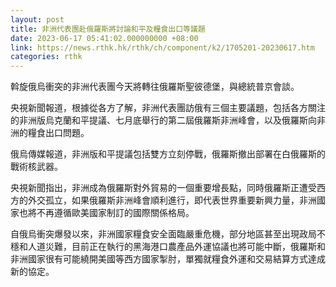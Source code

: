 ```yaml
---
layout: post
title: 非洲代表團赴俄羅斯將討論和平及糧食出口等議題
date: 2023-06-17 05:41:02.000000000 +08:00
link: https://news.rthk.hk/rthk/ch/component/k2/1705201-20230617.htm
categories: rthk
---
```


斡旋俄烏衝突的非洲代表團今天將轉往俄羅斯聖彼德堡，與總統普京會談。

央視新聞報道，根據從各方了解，非洲代表團訪俄有三個主要議題，包括各方關注的非洲版烏克蘭和平提議、七月底舉行的第二屆俄羅斯非洲峰會，以及俄羅斯向非洲的糧食出口問題。

俄烏傳媒報道，非洲版和平提議包括雙方立刻停戰，俄羅斯撤出部署在白俄羅斯的戰術核武器。

央視新聞指出，非洲成為俄羅斯對外貿易的一個重要增長點，同時俄羅斯正遭受西方的外交孤立，如果俄羅斯非洲峰會順利進行，即代表世界重要新興力量，非洲國家也將不再遵循歐美國家制訂的國際關係格局。

自俄烏衝突爆發以來，非洲國家糧食安全面臨嚴重危機，部分地區甚至出現政局不穩和人道災難，目前正在執行的黑海港口農產品外運協議也將可能中斷，俄羅斯和非洲國家很有可能繞開美國等西方國家掣肘，單獨就糧食外運和交易結算方式達成新的協定。
